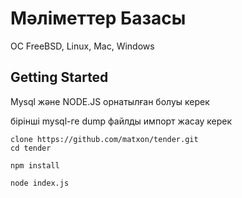 # Мәліметтер Базасы

ОС FreeBSD, Linux, Mac, Windows

## Getting Started

Mysql және NODE.JS орнатылған болуы керек

бірінші mysql-ге dump файлды импорт жасау керек
```
clone https://github.com/matxon/tender.git
cd tender

npm install

node index.js
```
